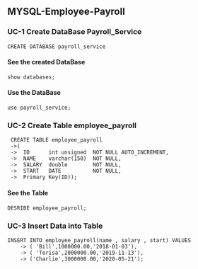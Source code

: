 ## MYSQL-Employee-Payroll
### UC-1 Create DataBase Payroll_Service
```
CREATE DATABASE payroll_service
```
#### See the created DataBase
```
show databases;
```
#### Use the DataBase
```
use payroll_service;
```
### UC-2 Create Table employee_payroll
```
 CREATE TABLE employee_payroll 
 ->( 
 ->  ID      int unsigned  NOT NULL AUTO_INCREMENT,
 ->  NAME    varchar(150)  NOT NULL, 
 ->  SALARY  double        NOT NULL,
 ->  START   DATE          NOT NULL, 
 ->  Primary Key(ID));
```
#### See the Table
```
DESRIBE employee_payroll;
```
### UC-3 Insert Data into Table
```
INSERT INTO employee_payroll(name , salary , start) VALUES
    -> ( 'Bill',1000000.00,'2018-01-03'),
    -> ( 'Terisa',2000000.00,'2019-11-13'),
    -> ('Charlie',3000000.00,'2020-05-21');
 ```
